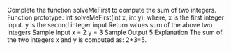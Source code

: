 Complete the function solveMeFirst to compute the sum of two integers. 
Function prototype: 
int solveMeFirst(int x, int y);
where,
x is the first integer input.
y is the second integer input
Return values 
sum of the above two integers 
Sample Input
x = 2
y = 3
Sample Output
5
Explanation
The sum of the two integers x and y is computed as: 
2+3=5. 
